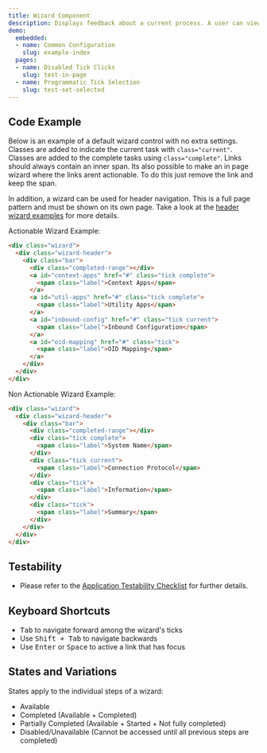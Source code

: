```yaml
---
title: Wizard Component
description: Displays feedback about a current process. A user can view a depiction of their current status within a process, and may optionally navigate between points. Best for displaying progress relative to the start and finish of a user workflow.
demo:
  embedded:
  - name: Common Configuration
    slug: example-index
  pages:
  - name: Disabled Tick Clicks
    slug: test-in-page
  - name: Programmatic Tick Selection
    slug: test-set-selected
---
```


## Code Example

Below is an example of a default wizard control with no extra settings. Classes are added to indicate the current task with `class="current"`. Classes are added to the complete tasks using `class="complete"`. Links should always contain an inner span. Its also possible to make an in page wizard where the links arent actionable. To do this just remove the link and keep the span.

In addition, a wizard can be used for header navigation. This is a full page pattern and must be shown on its own page. Take a look at the [header wizard examples](./grid) for more details.

Actionable Wizard Example:

```html
<div class="wizard">
  <div class="wizard-header">
    <div class="bar">
      <div class="completed-range"></div>
      <a id="context-apps" href="#" class="tick complete">
        <span class="label">Context Apps</span>
      </a>
      <a id="util-apps" href="#" class="tick complete">
        <span class="label">Utility Apps</span>
      </a>
      <a id="inbound-config" href="#" class="tick current">
        <span class="label">Inbound Configuration</span>
      </a>
      <a id="oid-mapping" href="#" class="tick">
        <span class="label">OID Mapping</span>
      </a>
    </div>
  </div>
</div>
```

Non Actionable Wizard Example:

```html
<div class="wizard">
  <div class="wizard-header">
    <div class="bar">
      <div class="completed-range"></div>
      <div class="tick complete">
        <span class="label">System Name</span>
      </div>
      <div class="tick current">
        <span class="label">Connection Protocol</span>
      </div>
      <div class="tick">
        <span class="label">Information</span>
      </div>
      <div class="tick">
        <span class="label">Summary</span>
      </div>
    </div>
  </div>
</div>
```

## Testability

- Please refer to the [Application Testability Checklist](https://design.infor.com/resources/application-testability-checklist) for further details.

## Keyboard Shortcuts

- <kbd>Tab</kbd> to navigate forward among the wizard's ticks
- Use <kbd>Shift + Tab</kbd> to navigate backwards
- Use <kbd>Enter</kbd> or <kbd>Space</kbd> to active a link that has focus

## States and Variations

States apply to the individual steps of a wizard:

- Available
- Completed (Available + Completed)
- Partially Completed (Available + Started + Not fully completed)
- Disabled/Unavailable (Cannot be accessed until all previous steps are completed)
